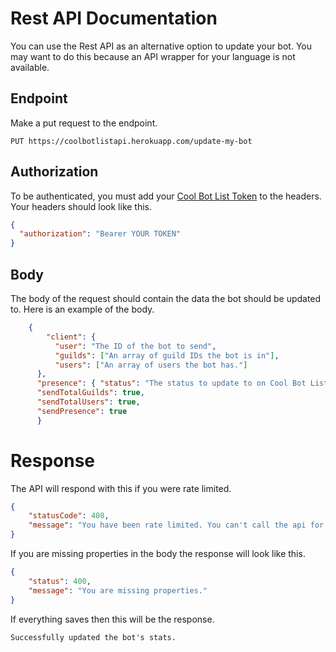 # Rest API Documentation
You can use the Rest API as an alternative option to update your bot. You may want to do this because an API wrapper for your language is not available. 

## Endpoint
Make a put request to the endpoint.

```
PUT https://coolbotlistapi.herokuapp.com/update-my-bot
```

## Authorization
To be authenticated, you must add your [Cool Bot List Token](https://coolbotlist.tk/token) to the headers. Your headers should look like this.

```json
{
  "authorization": "Bearer YOUR TOKEN" 
}
```

## Body
The body of the request should contain the data the bot should be updated to. Here is an example of the body.

```json
    {
        "client": {
          "user": "The ID of the bot to send",
          "guilds": ["An array of guild IDs the bot is in"],
          "users": ["An array of users the bot has."]
      },
      "presence": { "status": "The status to update to on Cool Bot List. This can be online, idle, dnd, invisible, or mobile." },
      "sendTotalGuilds": true,
      "sendTotalUsers": true,
      "sendPresence": true
      }

```
# Response 
The API will respond with this if you were rate limited.

```json
{
    "statusCode": 408,
    "message": "You have been rate limited. You can't call the api for another 46.598 seconds"
}
```

If you are missing properties in the body the response will look like this.

```json
{
    "status": 400,
    "message": "You are missing properties."
}
```

If everything saves then this will be the response.

```
Successfully updated the bot's stats.
```
